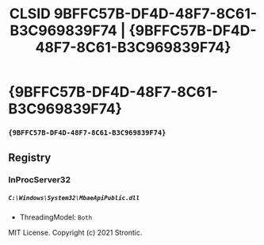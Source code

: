 ﻿---
title: "CLSID 9BFFC57B-DF4D-48F7-8C61-B3C969839F74 | {9BFFC57B-DF4D-48F7-8C61-B3C969839F74}"
excerpt: What is COM-Object CLSID 9BFFC57B-DF4D-48F7-8C61-B3C969839F74?
---

# {9BFFC57B-DF4D-48F7-8C61-B3C969839F74}

### `{9BFFC57B-DF4D-48F7-8C61-B3C969839F74}`

## Registry


### InProcServer32

##### `C:\Windows\System32\MbaeApiPublic.dll`
* ThreadingModel: `Both`

MIT License. Copyright (c) 2021 Strontic.


